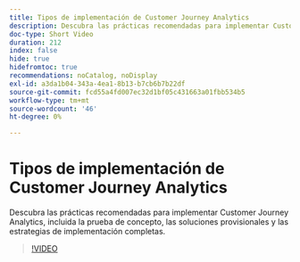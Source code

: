 ```yaml
---
title: Tipos de implementación de Customer Journey Analytics
description: Descubra las prácticas recomendadas para implementar Customer Journey Analytics, incluida la prueba de concepto, las soluciones provisionales y las estrategias de implementación completas.
doc-type: Short Video
duration: 212
index: false
hide: true
hidefromtoc: true
recommendations: noCatalog, noDisplay
exl-id: a3da1b04-343a-4ea1-8b13-b7cb6b7b22df
source-git-commit: fcd55a4fd007ec32d1bf05c431663a01fbb534b5
workflow-type: tm+mt
source-wordcount: '46'
ht-degree: 0%

---
```


# Tipos de implementación de Customer Journey Analytics

Descubra las prácticas recomendadas para implementar Customer Journey Analytics, incluida la prueba de concepto, las soluciones provisionales y las estrategias de implementación completas.

<!-- 62_S113_3442460_211_best-practices-for-implementing-customer-journey-analytics -->
>[!VIDEO](https://video.tv.adobe.com/v/3460069/?learn=on&enablevpops=true&captions=spa)
